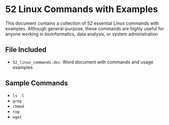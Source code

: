 # 52 Linux Commands with Examples

This document contains a collection of 52 essential Linux commands with examples. Although general-purpose, these commands are highly useful for anyone working in bioinformatics, data analysis, or system administration

## File Included
- `52_linux_commands.doc`: Word document with commands and usage examples

## Sample Commands
- `ls -l`
- `grep`
- `chmod`
- `top`
- `wget`

